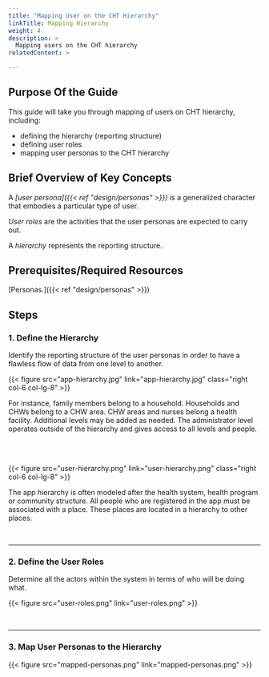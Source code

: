 ```yaml
---
title: "Mapping User on the CHT Hierarchy"
linkTitle: Mapping Hierarchy
weight: 4
description: >
  Mapping users on the CHT hierarchy
relatedContent: >

---
```


## Purpose Of the Guide

This guide will take you through mapping of users on CHT hierarchy, including:

- defining the hierarchy (reporting structure)
- defining user roles
- mapping user personas to the CHT hierarchy

## Brief Overview of Key Concepts

A *[user persona]({{< ref "design/personas" >}})* is a generalized character that embodies a particular type of user.

*User roles* are the activities that the user personas are expected to carry out.

A *hierarchy* represents the reporting structure.

## Prerequisites/Required Resources

[Personas.]({{< ref "design/personas" >}})

## Steps

### 1. Define the Hierarchy

Identify the reporting structure of the user personas in order to have a flawless flow of data from one level to another.

{{< figure src="app-hierarchy.jpg" link="app-hierarchy.jpg" class="right col-6 col-lg-8" >}}

For instance, family members belong to a household. Households and CHWs belong to a CHW area. CHW areas and nurses belong a health facility. Additional levels may be added as needed. The administrator level operates outside of the hierarchy and gives access to all levels and people.

<br clear="all">

<br clear="all">

{{< figure src="user-hierarchy.png" link="user-hierarchy.png" class="right col-6 col-lg-8" >}}

The app hierarchy is often modeled after the health system, health program or community structure. All people who are registered in the app must be associated with a place. These places are located in a hierarchy to other places.

<br clear="all">

 *****

### 2. Define the User Roles

Determine all the actors within the system in terms of who will be doing what.

{{< figure src="user-roles.png" link="user-roles.png" >}}

<br clear="all">

 *****

### 3. Map User Personas to the Hierarchy

{{< figure src="mapped-personas.png" link="mapped-personas.png" >}}
